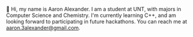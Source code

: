 👋 Hi, my name is Aaron Alexander.
I am a student at UNT, with majors in Computer Science and Chemistry.
I'm currently learning C++, and am looking forward to participating in future hackathons.
You can reach me at aaron.3alexander@gmail.com.


<!---
aaron3alexander/aaron3alexander is a ✨ special ✨ repository because its `README.md` (this file) appears on your GitHub profile.
You can click the Preview link to take a look at your changes.
--->
